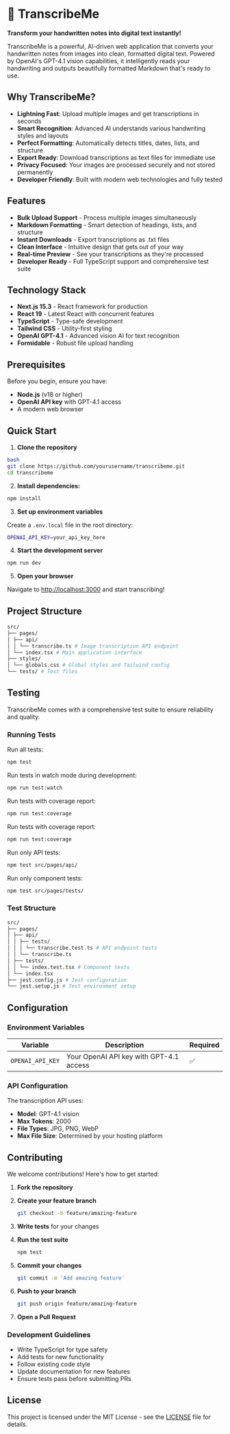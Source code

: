 # 📝 TranscribeMe

**Transform your handwritten notes into digital text instantly!**

TranscribeMe is a powerful, AI-driven web application that converts your handwritten notes from images into clean, formatted digital text. Powered by OpenAI's GPT-4.1 vision capabilities, it intelligently reads your handwriting and outputs beautifully formatted Markdown that's ready to use.

## Why TranscribeMe?

- **Lightning Fast**: Upload multiple images and get transcriptions in seconds
- **Smart Recognition**: Advanced AI understands various handwriting styles and layouts
- **Perfect Formatting**: Automatically detects titles, dates, lists, and structure
- **Export Ready**: Download transcriptions as text files for immediate use
- **Privacy Focused**: Your images are processed securely and not stored permanently
- **Developer Friendly**: Built with modern web technologies and fully tested

## Features

- **Bulk Upload Support** - Process multiple images simultaneously
- **Markdown Formatting** - Smart detection of headings, lists, and structure
- **Instant Downloads** - Export transcriptions as .txt files
- **Clean Interface** - Intuitive design that gets out of your way
- **Real-time Preview** - See your transcriptions as they're processed
- **Developer Ready** - Full TypeScript support and comprehensive test suite

## Technology Stack

- **Next.js 15.3** - React framework for production
- **React 19** - Latest React with concurrent features
- **TypeScript** - Type-safe development
- **Tailwind CSS** - Utility-first styling
- **OpenAI GPT-4.1** - Advanced vision AI for text recognition
- **Formidable** - Robust file upload handling

## Prerequisites

Before you begin, ensure you have:

- **Node.js** (v18 or higher)
- **OpenAI API key** with GPT-4.1 access
- A modern web browser

## Quick Start

1. **Clone the repository**

```bash
bash
git clone https://github.com/yourusername/transcribeme.git
cd transcribeme
```

2. **Install dependencies:**

```bash
npm install
```

3. **Set up environment variables**

Create a `.env.local` file in the root directory:

```bash
OPENAI_API_KEY=your_api_key_here
```

4. **Start the development server**

```bash
npm run dev
```

5. **Open your browser**

Navigate to [http://localhost:3000](http://localhost:3000) and start transcribing!

## Project Structure

```bash
src/
├── pages/
│ ├── api/
│ │ └── transcribe.ts # Image transcription API endpoint
│ └── index.tsx # Main application interface
├── styles/
│ └── globals.css # Global styles and Tailwind config
└── tests/ # Test files
```

## Testing

TranscribeMe comes with a comprehensive test suite to ensure reliability and quality.

### Running Tests

Run all tests:

```bash
npm test
```

Run tests in watch mode during development:

```bash
npm run test:watch
```

Run tests with coverage report:

```bash
npm run test:coverage
```

Run tests with coverage report:

```bash
npm run test:coverage
```

Run only API tests:

```bash
npm test src/pages/api/
```

Run only component tests:

```bash
npm test src/pages/tests/
```

### Test Structure

```bash
src/
├── pages/
│ ├── api/
│ │ ├── tests/
│ │ │ └── transcribe.test.ts # API endpoint tests
│ │ └── transcribe.ts
│ ├── tests/
│ │ └── index.test.tsx # Component tests
│ └── index.tsx
├── jest.config.js # Jest configuration
└── jest.setup.js # Test environment setup
```

## Configuration

### Environment Variables

| Variable | Description | Required |
|----------|-------------|----------|
| `OPENAI_API_KEY` | Your OpenAI API key with GPT-4.1 access | ✅ |

### API Configuration

The transcription API uses:

- **Model**: GPT-4.1 vision
- **Max Tokens**: 2000
- **File Types**: JPG, PNG, WebP
- **Max File Size**: Determined by your hosting platform

## Contributing

We welcome contributions! Here's how to get started:

1. **Fork the repository**
2. **Create your feature branch**

   ```bash
   git checkout -b feature/amazing-feature
   ```

3. **Write tests** for your changes
4. **Run the test suite**

   ```bash
   npm test
   ```

5. **Commit your changes**

   ```bash
   git commit -m 'Add amazing feature'
   ```

6. **Push to your branch**

   ```bash
   git push origin feature/amazing-feature
   ```

7. **Open a Pull Request**

### Development Guidelines

- Write TypeScript for type safety
- Add tests for new functionality
- Follow existing code style
- Update documentation for new features
- Ensure tests pass before submitting PRs

## License

This project is licensed under the MIT License - see the [LICENSE](LICENSE) file for details.
